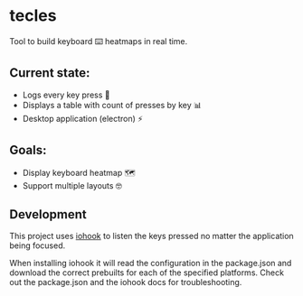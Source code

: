 # tecles
Tool to build keyboard ⌨️ heatmaps in real time.

## Current state:
- Logs every key press 🧐
- Displays a table with count of presses by key 📊
- Desktop application (electron) ⚡

## Goals: 
- Display keyboard heatmap 🗺️
- Support multiple layouts 🤓

## Development
This project uses [iohook](https://wilix-team.github.io/iohook) to listen 
the keys pressed no matter the application being focused.

When installing iohook it will read the configuration in the package.json
and download the correct prebuilts for each of the specified platforms.
Check out the package.json and the iohook docs for troubleshooting.

